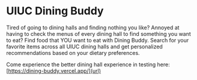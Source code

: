 # UIUC Dining Buddy

Tired of going to dining halls and finding nothing you like? Annoyed at having to check the menus of every dining hall to find something you want to eat? Find food that YOU want to eat with Dining Buddy. Search for your favorite items across all UIUC dining halls and get personalized recommendations based on your dietary preferences.

Come experience the better dining hall experience in testing here: [https://dining-buddy.vercel.app/](url)
